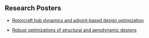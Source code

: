 ## Research Posters

- [Rotorcraft hub dynamics and adjoint-based design optimization](assets/posters/2018-rotorcraft-hub-dynamics.pdf)

- [Robust optimizations of structural and aerodynamic designs](assets/posters/2014-surrogate-ouu-framework.pdf)


